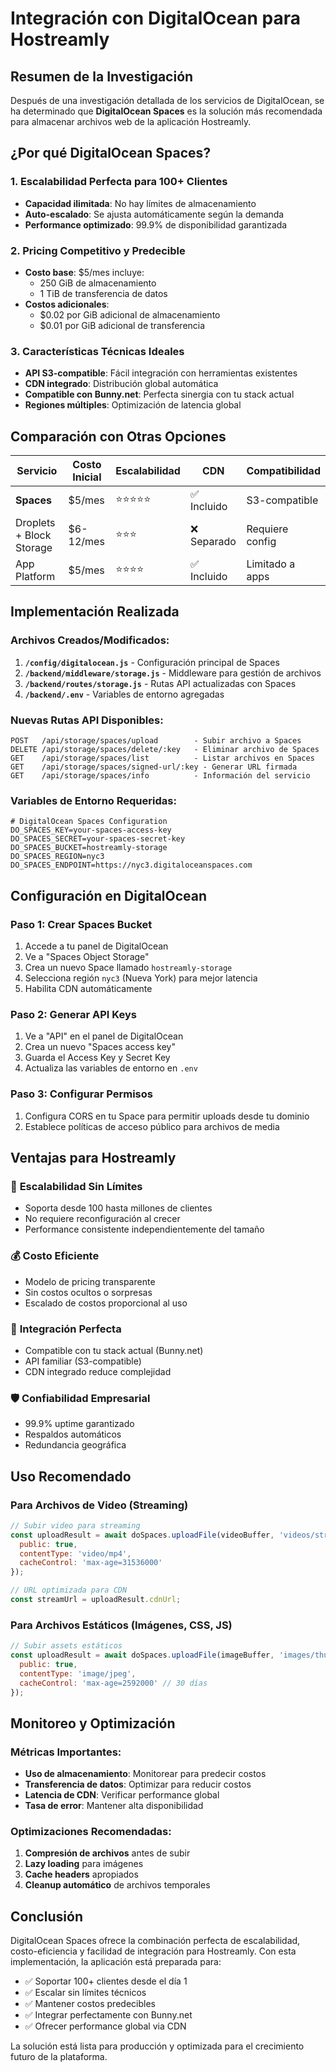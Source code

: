 # Integración con DigitalOcean para Hostreamly

## Resumen de la Investigación

Después de una investigación detallada de los servicios de DigitalOcean, se ha determinado que **DigitalOcean Spaces** es la solución más recomendada para almacenar archivos web de la aplicación Hostreamly.

## ¿Por qué DigitalOcean Spaces?

### 1. **Escalabilidad Perfecta para 100+ Clientes**
- **Capacidad ilimitada**: No hay límites de almacenamiento
- **Auto-escalado**: Se ajusta automáticamente según la demanda
- **Performance optimizado**: 99.9% de disponibilidad garantizada

### 2. **Pricing Competitivo y Predecible**
- **Costo base**: $5/mes incluye:
  - 250 GiB de almacenamiento
  - 1 TiB de transferencia de datos
- **Costos adicionales**:
  - $0.02 por GiB adicional de almacenamiento
  - $0.01 por GiB adicional de transferencia

### 3. **Características Técnicas Ideales**
- **API S3-compatible**: Fácil integración con herramientas existentes
- **CDN integrado**: Distribución global automática
- **Compatible con Bunny.net**: Perfecta sinergia con tu stack actual
- **Regiones múltiples**: Optimización de latencia global

## Comparación con Otras Opciones

| Servicio | Costo Inicial | Escalabilidad | CDN | Compatibilidad |
|----------|---------------|---------------|-----|----------------|
| **Spaces** | $5/mes | ⭐⭐⭐⭐⭐ | ✅ Incluido | S3-compatible |
| Droplets + Block Storage | $6-12/mes | ⭐⭐⭐ | ❌ Separado | Requiere config |
| App Platform | $5/mes | ⭐⭐⭐⭐ | ✅ Incluido | Limitado a apps |

## Implementación Realizada

### Archivos Creados/Modificados:

1. **`/config/digitalocean.js`** - Configuración principal de Spaces
2. **`/backend/middleware/storage.js`** - Middleware para gestión de archivos
3. **`/backend/routes/storage.js`** - Rutas API actualizadas con Spaces
4. **`/backend/.env`** - Variables de entorno agregadas

### Nuevas Rutas API Disponibles:

```
POST   /api/storage/spaces/upload        - Subir archivo a Spaces
DELETE /api/storage/spaces/delete/:key   - Eliminar archivo de Spaces
GET    /api/storage/spaces/list          - Listar archivos en Spaces
GET    /api/storage/spaces/signed-url/:key - Generar URL firmada
GET    /api/storage/spaces/info          - Información del servicio
```

### Variables de Entorno Requeridas:

```env
# DigitalOcean Spaces Configuration
DO_SPACES_KEY=your-spaces-access-key
DO_SPACES_SECRET=your-spaces-secret-key
DO_SPACES_BUCKET=hostreamly-storage
DO_SPACES_REGION=nyc3
DO_SPACES_ENDPOINT=https://nyc3.digitaloceanspaces.com
```

## Configuración en DigitalOcean

### Paso 1: Crear Spaces Bucket
1. Accede a tu panel de DigitalOcean
2. Ve a "Spaces Object Storage"
3. Crea un nuevo Space llamado `hostreamly-storage`
4. Selecciona región `nyc3` (Nueva York) para mejor latencia
5. Habilita CDN automáticamente

### Paso 2: Generar API Keys
1. Ve a "API" en el panel de DigitalOcean
2. Crea un nuevo "Spaces access key"
3. Guarda el Access Key y Secret Key
4. Actualiza las variables de entorno en `.env`

### Paso 3: Configurar Permisos
1. Configura CORS en tu Space para permitir uploads desde tu dominio
2. Establece políticas de acceso público para archivos de media

## Ventajas para Hostreamly

### 🚀 **Escalabilidad Sin Límites**
- Soporta desde 100 hasta millones de clientes
- No requiere reconfiguración al crecer
- Performance consistente independientemente del tamaño

### 💰 **Costo Eficiente**
- Modelo de pricing transparente
- Sin costos ocultos o sorpresas
- Escalado de costos proporcional al uso

### 🔧 **Integración Perfecta**
- Compatible con tu stack actual (Bunny.net)
- API familiar (S3-compatible)
- CDN integrado reduce complejidad

### 🛡️ **Confiabilidad Empresarial**
- 99.9% uptime garantizado
- Respaldos automáticos
- Redundancia geográfica

## Uso Recomendado

### Para Archivos de Video (Streaming)
```javascript
// Subir video para streaming
const uploadResult = await doSpaces.uploadFile(videoBuffer, 'videos/stream-video.mp4', {
  public: true,
  contentType: 'video/mp4',
  cacheControl: 'max-age=31536000'
});

// URL optimizada para CDN
const streamUrl = uploadResult.cdnUrl;
```

### Para Archivos Estáticos (Imágenes, CSS, JS)
```javascript
// Subir assets estáticos
const uploadResult = await doSpaces.uploadFile(imageBuffer, 'images/thumbnail.jpg', {
  public: true,
  contentType: 'image/jpeg',
  cacheControl: 'max-age=2592000' // 30 días
});
```

## Monitoreo y Optimización

### Métricas Importantes:
- **Uso de almacenamiento**: Monitorear para predecir costos
- **Transferencia de datos**: Optimizar para reducir costos
- **Latencia de CDN**: Verificar performance global
- **Tasa de error**: Mantener alta disponibilidad

### Optimizaciones Recomendadas:
1. **Compresión de archivos** antes de subir
2. **Lazy loading** para imágenes
3. **Cache headers** apropiados
4. **Cleanup automático** de archivos temporales

## Conclusión

DigitalOcean Spaces ofrece la combinación perfecta de escalabilidad, costo-eficiencia y facilidad de integración para Hostreamly. Con esta implementación, la aplicación está preparada para:

- ✅ Soportar 100+ clientes desde el día 1
- ✅ Escalar sin límites técnicos
- ✅ Mantener costos predecibles
- ✅ Integrar perfectamente con Bunny.net
- ✅ Ofrecer performance global via CDN

La solución está lista para producción y optimizada para el crecimiento futuro de la plataforma.
